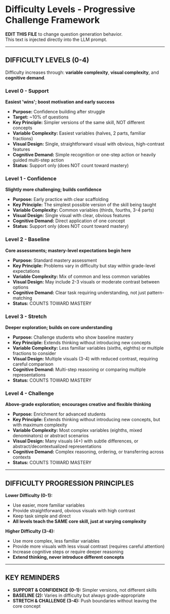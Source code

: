 # Difficulty Levels - Progressive Challenge Framework

**EDIT THIS FILE** to change question generation behavior.  
This text is injected directly into the LLM prompt.

---

## DIFFICULTY LEVELS (0-4)

Difficulty increases through: **variable complexity**, **visual complexity**, and **cognitive demand**.

### Level 0 - Support
**Easiest 'wins'; boost motivation and early success**

- **Purpose:** Confidence building after struggle
- **Target:** ~10% of questions
- **Key Principle:** Simpler versions of the same skill, NOT different concepts
- **Variable Complexity:** Easiest variables (halves, 2 parts, familiar fractions)
- **Visual Design:** Single, straightforward visual with obvious, high-contrast features
- **Cognitive Demand:** Simple recognition or one-step action or heavily guided multi-step action
- **Status:** Support only (does NOT count toward mastery)

### Level 1 - Confidence
**Slightly more challenging; builds confidence**

- **Purpose:** Early practice with clear scaffolding
- **Key Principle:** The simplest possible version of the skill being taught
- **Variable Complexity:** Common variables (thirds, fourths, 3-4 parts)
- **Visual Design:** Single visual with clear, obvious features
- **Cognitive Demand:** Direct application of one concept
- **Status:** Support only (does NOT count toward mastery)

### Level 2 - Baseline
**Core assessments; mastery-level expectations begin here**

- **Purpose:** Standard mastery assessment
- **Key Principle:** Problems vary in difficulty but stay within grade-level expectations
- **Variable Complexity:** Mix of common and less common variables
- **Visual Design:** May include 2-3 visuals or moderate contrast between options
- **Cognitive Demand:** Clear task requiring understanding, not just pattern-matching
- **Status:** COUNTS TOWARD MASTERY

### Level 3 - Stretch
**Deeper exploration; builds on core understanding**

- **Purpose:** Challenge students who show baseline mastery
- **Key Principle:** Extends thinking without introducing new concepts
- **Variable Complexity:** Less familiar variables (sixths, eighths) or multiple fractions to consider
- **Visual Design:** Multiple visuals (3-4) with reduced contrast, requiring careful comparison
- **Cognitive Demand:** Multi-step reasoning or comparing multiple representations
- **Status:** COUNTS TOWARD MASTERY

### Level 4 - Challenge
**Above-grade exploration; encourages creative and flexible thinking**

- **Purpose:** Enrichment for advanced students
- **Key Principle:** Extends thinking without introducing new concepts, but with maximum complexity
- **Variable Complexity:** Most complex variables (eighths, mixed denominators) or abstract scenarios
- **Visual Design:** Many visuals (4+) with subtle differences, or abstract/decontextualized representations
- **Cognitive Demand:** Complex reasoning, ordering, or transferring across contexts
- **Status:** COUNTS TOWARD MASTERY

---

## DIFFICULTY PROGRESSION PRINCIPLES

**Lower Difficulty (0-1):**
- Use easier, more familiar variables
- Provide straightforward, obvious visuals with high contrast
- Keep task simple and direct
- **All levels teach the SAME core skill, just at varying complexity**

**Higher Difficulty (3-4):**
- Use more complex, less familiar variables
- Provide more visuals with less visual contrast (requires careful attention)
- Increase cognitive steps or require deeper reasoning
- **Extend thinking, never introduce different concepts**

---

## KEY REMINDERS

- **SUPPORT & CONFIDENCE (0-1):** Simpler versions, not different skills
- **BASELINE (2):** Varies in difficulty but always grade-appropriate
- **STRETCH & CHALLENGE (3-4):** Push boundaries without leaving the core concept